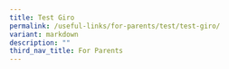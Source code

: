 ```yaml
---
title: Test Giro
permalink: /useful-links/for-parents/test/test-giro/
variant: markdown
description: ""
third_nav_title: For Parents
---
```

<p></p>
